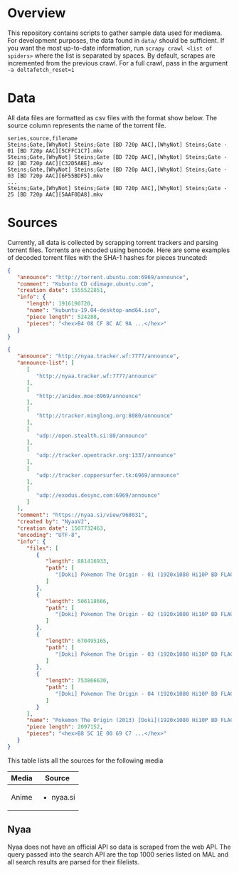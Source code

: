 # Overview
This repository contains scripts to gather sample data used for mediama. For
development purposes, the data found in `data/` should be sufficient. If you
want the most up-to-date information, run `scrapy crawl <list of spiders>` where
the list is separated by spaces. By default, scrapes are incremented from the
previous crawl. For a full crawl, pass in the argument `-a deltafetch_reset=1`

# Data
All data files are formatted as csv files with the format show below. The source
column represents the name of the torrent file.

```
series,source,filename
Steins;Gate,[WhyNot] Steins;Gate [BD 720p AAC],[WhyNot] Steins;Gate - 01 [BD 720p AAC][5CFFC1C7].mkv
Steins;Gate,[WhyNot] Steins;Gate [BD 720p AAC],[WhyNot] Steins;Gate - 02 [BD 720p AAC][C32D5ABE].mkv
Steins;Gate,[WhyNot] Steins;Gate [BD 720p AAC],[WhyNot] Steins;Gate - 03 [BD 720p AAC][6F55BDF5].mkv
...
Steins;Gate,[WhyNot] Steins;Gate [BD 720p AAC],[WhyNot] Steins;Gate - 25 [BD 720p AAC][5AAF0DA8].mkv
```

# Sources
Currently, all data is collected by scrapping torrent trackers and parsing
torrent files. Torrents are encoded using bencode. Here are some examples of
decoded torrent files with the SHA-1 hashes for pieces truncated:

```json
{
   "announce": "http://torrent.ubuntu.com:6969/announce",
   "comment": "Kubuntu CD cdimage.ubuntu.com",
   "creation date": 1555522851,
   "info": {
      "length": 1916190720,
      "name": "kubuntu-19.04-desktop-amd64.iso",
      "piece length": 524288,
      "pieces": "<hex>B4 08 CF 8C AC 9A ...</hex>"
   }
}
```

```json
{
   "announce": "http://nyaa.tracker.wf:7777/announce",
   "announce-list": [
      [
         "http://nyaa.tracker.wf:7777/announce"
      ],
      [
         "http://anidex.moe:6969/announce"
      ],
      [
         "http://tracker.minglong.org:8080/announce"
      ],
      [
         "udp://open.stealth.si:80/announce"
      ],
      [
         "udp://tracker.opentrackr.org:1337/announce"
      ],
      [
         "udp://tracker.coppersurfer.tk:6969/announce"
      ],
      [
         "udp://exodus.desync.com:6969/announce"
      ]
   ],
   "comment": "https://nyaa.si/view/968031",
   "created by": "NyaaV2",
   "creation date": 1507732463,
   "encoding": "UTF-8",
   "info": {
      "files": [
         {
            "length": 881416933,
            "path": [
               "[Doki] Pokemon The Origin - 01 (1920x1080 Hi10P BD FLAC) [6D4B7E82].mkv"
            ]
         },
         {
            "length": 506118666,
            "path": [
               "[Doki] Pokemon The Origin - 02 (1920x1080 Hi10P BD FLAC) [0E24B465].mkv"
            ]
         },
         {
            "length": 670495165,
            "path": [
               "[Doki] Pokemon The Origin - 03 (1920x1080 Hi10P BD FLAC) [0C538A1F].mkv"
            ]
         },
         {
            "length": 753866630,
            "path": [
               "[Doki] Pokemon The Origin - 04 (1920x1080 Hi10P BD FLAC) [981AF68C].mkv"
            ]
         }
      ],
      "name": "Pokemon The Origin (2013) [Doki](1920x1080 Hi10P BD FLAC)",
      "piece length": 2097152,
      "pieces": "<hex>B8 5C 1E 00 69 C7 ...</hex>"
   }
}

```

This table lists all the sources for the following media

| Media | Source |
| --- | --- |
| Anime | <ul><li>nyaa.si</li></ul> |

## Nyaa
Nyaa does not have an official API so data is scraped from the web API. The
query passed into the search API are the top 1000 series listed on MAL and all
search results are parsed for their filelists.
